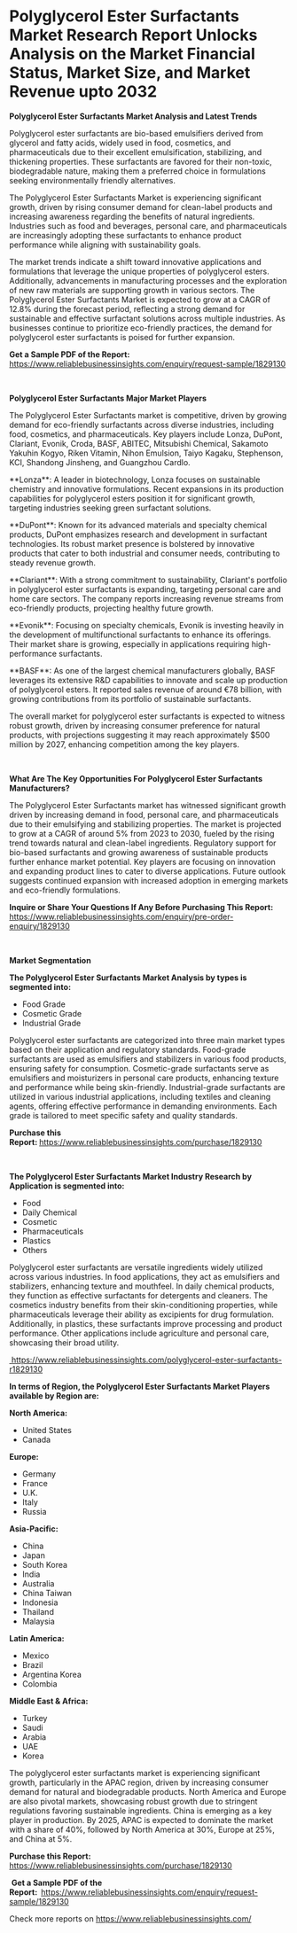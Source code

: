 <p><h1>Polyglycerol Ester Surfactants Market Research Report Unlocks Analysis on the Market Financial Status, Market Size, and Market Revenue upto 2032</h1></p><p><strong>Polyglycerol Ester Surfactants Market Analysis and Latest Trends</strong></p>
<p><p>Polyglycerol ester surfactants are bio-based emulsifiers derived from glycerol and fatty acids, widely used in food, cosmetics, and pharmaceuticals due to their excellent emulsification, stabilizing, and thickening properties. These surfactants are favored for their non-toxic, biodegradable nature, making them a preferred choice in formulations seeking environmentally friendly alternatives.</p><p>The Polyglycerol Ester Surfactants Market is experiencing significant growth, driven by rising consumer demand for clean-label products and increasing awareness regarding the benefits of natural ingredients. Industries such as food and beverages, personal care, and pharmaceuticals are increasingly adopting these surfactants to enhance product performance while aligning with sustainability goals.</p><p>The market trends indicate a shift toward innovative applications and formulations that leverage the unique properties of polyglycerol esters. Additionally, advancements in manufacturing processes and the exploration of new raw materials are supporting growth in various sectors. The Polyglycerol Ester Surfactants Market is expected to grow at a CAGR of 12.8% during the forecast period, reflecting a strong demand for sustainable and effective surfactant solutions across multiple industries. As businesses continue to prioritize eco-friendly practices, the demand for polyglycerol ester surfactants is poised for further expansion.</p></p>
<p><strong>Get a Sample PDF of the Report:&nbsp;</strong> <a href="https://www.reliablebusinessinsights.com/enquiry/request-sample/1829130?utm_campaign=3134&utm_medium=2&utm_source=Github&utm_content=ia&utm_term=26032025&utm_id=polyglycerol-ester-surfactants">https://www.reliablebusinessinsights.com/enquiry/request-sample/1829130</a></p>
<p>&nbsp;</p>
<p><strong>Polyglycerol Ester Surfactants Major Market Players</strong></p>
<p><p>The Polyglycerol Ester Surfactants market is competitive, driven by growing demand for eco-friendly surfactants across diverse industries, including food, cosmetics, and pharmaceuticals. Key players include Lonza, DuPont, Clariant, Evonik, Croda, BASF, ABITEC, Mitsubishi Chemical, Sakamoto Yakuhin Kogyo, Riken Vitamin, Nihon Emulsion, Taiyo Kagaku, Stephenson, KCI, Shandong Jinsheng, and Guangzhou Cardlo.</p><p>**Lonza**: A leader in biotechnology, Lonza focuses on sustainable chemistry and innovative formulations. Recent expansions in its production capabilities for polyglycerol esters position it for significant growth, targeting industries seeking green surfactant solutions.</p><p>**DuPont**: Known for its advanced materials and specialty chemical products, DuPont emphasizes research and development in surfactant technologies. Its robust market presence is bolstered by innovative products that cater to both industrial and consumer needs, contributing to steady revenue growth.</p><p>**Clariant**: With a strong commitment to sustainability, Clariant's portfolio in polyglycerol ester surfactants is expanding, targeting personal care and home care sectors. The company reports increasing revenue streams from eco-friendly products, projecting healthy future growth.</p><p>**Evonik**: Focusing on specialty chemicals, Evonik is investing heavily in the development of multifunctional surfactants to enhance its offerings. Their market share is growing, especially in applications requiring high-performance surfactants.</p><p>**BASF**: As one of the largest chemical manufacturers globally, BASF leverages its extensive R&D capabilities to innovate and scale up production of polyglycerol esters. It reported sales revenue of around €78 billion, with growing contributions from its portfolio of sustainable surfactants.</p><p>The overall market for polyglycerol ester surfactants is expected to witness robust growth, driven by increasing consumer preference for natural products, with projections suggesting it may reach approximately $500 million by 2027, enhancing competition among the key players.</p></p>
<p>&nbsp;</p>
<p><strong>What Are The Key Opportunities For Polyglycerol Ester Surfactants Manufacturers?</strong></p>
<p><p>The Polyglycerol Ester Surfactants market has witnessed significant growth driven by increasing demand in food, personal care, and pharmaceuticals due to their emulsifying and stabilizing properties. The market is projected to grow at a CAGR of around 5% from 2023 to 2030, fueled by the rising trend towards natural and clean-label ingredients. Regulatory support for bio-based surfactants and growing awareness of sustainable products further enhance market potential. Key players are focusing on innovation and expanding product lines to cater to diverse applications. Future outlook suggests continued expansion with increased adoption in emerging markets and eco-friendly formulations.</p></p>
<p><strong>Inquire or Share Your Questions If Any Before Purchasing This Report:</strong> <a href="https://www.reliablebusinessinsights.com/enquiry/pre-order-enquiry/1829130?utm_campaign=3134&utm_medium=2&utm_source=Github&utm_content=ia&utm_term=26032025&utm_id=polyglycerol-ester-surfactants">https://www.reliablebusinessinsights.com/enquiry/pre-order-enquiry/1829130</a></p>
<p>&nbsp;</p>
<p><strong>Market Segmentation</strong></p>
<p><strong>The Polyglycerol Ester Surfactants Market Analysis by types is segmented into:</strong></p>
<p><ul><li>Food Grade</li><li>Cosmetic Grade</li><li>Industrial Grade</li></ul></p>
<p><p>Polyglycerol ester surfactants are categorized into three main market types based on their application and regulatory standards. Food-grade surfactants are used as emulsifiers and stabilizers in various food products, ensuring safety for consumption. Cosmetic-grade surfactants serve as emulsifiers and moisturizers in personal care products, enhancing texture and performance while being skin-friendly. Industrial-grade surfactants are utilized in various industrial applications, including textiles and cleaning agents, offering effective performance in demanding environments. Each grade is tailored to meet specific safety and quality standards.</p></p>
<p><strong>Purchase this Report:&nbsp;</strong><a href="https://www.reliablebusinessinsights.com/purchase/1829130?utm_campaign=3134&utm_medium=2&utm_source=Github&utm_content=ia&utm_term=26032025&utm_id=polyglycerol-ester-surfactants">https://www.reliablebusinessinsights.com/purchase/1829130</a></p>
<p>&nbsp;</p>
<p><strong>The Polyglycerol Ester Surfactants Market Industry Research by Application is segmented into:</strong></p>
<p><ul><li>Food</li><li>Daily Chemical</li><li>Cosmetic</li><li>Pharmaceuticals</li><li>Plastics</li><li>Others</li></ul></p>
<p><p>Polyglycerol ester surfactants are versatile ingredients widely utilized across various industries. In food applications, they act as emulsifiers and stabilizers, enhancing texture and mouthfeel. In daily chemical products, they function as effective surfactants for detergents and cleaners. The cosmetics industry benefits from their skin-conditioning properties, while pharmaceuticals leverage their ability as excipients for drug formulation. Additionally, in plastics, these surfactants improve processing and product performance. Other applications include agriculture and personal care, showcasing their broad utility.</p></p>
<p><a href="https://www.reliablebusinessinsights.com/polyglycerol-ester-surfactants-r1829130?utm_campaign=3134&utm_medium=2&utm_source=Github&utm_content=ia&utm_term=26032025&utm_id=polyglycerol-ester-surfactants">&nbsp;https://www.reliablebusinessinsights.com/polyglycerol-ester-surfactants-r1829130</a></p>
<p><strong>In terms of Region, the Polyglycerol Ester Surfactants Market Players available by Region are:</strong></p>
<p>
    <p> <strong> North America: </strong>
        <ul>
            <li>United States</li>
            <li>Canada</li>
        </ul>
        </p> 
    <p> <strong> Europe: </strong>
        <ul>
            <li>Germany</li>
            <li>France</li>
            <li>U.K.</li>
            <li>Italy</li>
            <li>Russia</li>
        </ul>
        </p> 
    <p> <strong> Asia-Pacific: </strong>
        <ul>
            <li>China</li>
            <li>Japan</li>
            <li>South Korea</li>
            <li>India</li>
            <li>Australia</li>
            <li>China Taiwan</li>
            <li>Indonesia</li>
            <li>Thailand</li>
            <li>Malaysia</li>
        </ul>
        </p> 
    <p> <strong> Latin America: </strong>
        <ul>
            <li>Mexico</li>
            <li>Brazil</li>
            <li>Argentina Korea</li>
            <li>Colombia</li>
        </ul>
        </p> 
    <p> <strong> Middle East & Africa: </strong>
        <ul>
            <li>Turkey</li>
            <li>Saudi</li>
            <li>Arabia</li>
            <li>UAE</li>
            <li>Korea</li>
        </ul>
    </p>
    </p>
<p><p>The polyglycerol ester surfactants market is experiencing significant growth, particularly in the APAC region, driven by increasing consumer demand for natural and biodegradable products. North America and Europe are also pivotal markets, showcasing robust growth due to stringent regulations favoring sustainable ingredients. China is emerging as a key player in production. By 2025, APAC is expected to dominate the market with a share of 40%, followed by North America at 30%, Europe at 25%, and China at 5%.</p></p>
<p><strong>Purchase this Report: </strong><a href="https://www.reliablebusinessinsights.com/purchase/1829130?utm_campaign=3134&utm_medium=2&utm_source=Github&utm_content=ia&utm_term=26032025&utm_id=polyglycerol-ester-surfactants">https://www.reliablebusinessinsights.com/purchase/1829130</a></p>
<p>&nbsp;<strong>Get a Sample PDF of the Report:&nbsp;&nbsp;</strong><a href="https://www.reliablebusinessinsights.com/enquiry/request-sample/1829130?utm_campaign=3134&utm_medium=2&utm_source=Github&utm_content=ia&utm_term=26032025&utm_id=polyglycerol-ester-surfactants">https://www.reliablebusinessinsights.com/enquiry/request-sample/1829130</a></p>
<p><strong></strong></p>
<p>Check more reports on <a href="https://www.reliablebusinessinsights.com/?utm_campaign=3134&utm_medium=2&utm_source=Github&utm_content=ia&utm_term=26032025&utm_id=polyglycerol-ester-surfactants">https://www.reliablebusinessinsights.com/</a></p>